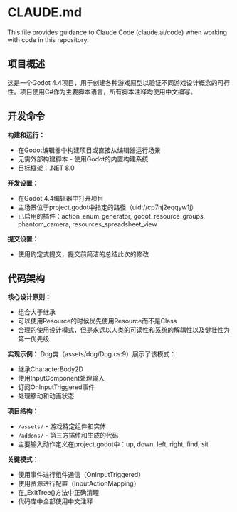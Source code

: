 # CLAUDE.md

This file provides guidance to Claude Code (claude.ai/code) when working with code in this repository.

## 项目概述

这是一个Godot 4.4项目，用于创建各种游戏原型以验证不同游戏设计概念的可行性。项目使用C#作为主要脚本语言，所有脚本注释均使用中文编写。

## 开发命令

**构建和运行：**
- 在Godot编辑器中构建项目或直接从编辑器运行场景
- 无需外部构建脚本 - 使用Godot的内置构建系统
- 目标框架：.NET 8.0

**开发设置：**
- 在Godot 4.4编辑器中打开项目
- 主场景位于project.godot中指定的路径（uid://cp7nj2eqqyw1j）
- 已启用的插件：action_enum_generator, godot_resource_groups, phantom_camera, resources_spreadsheet_view

**提交设置：**
- 使用约定式提交，提交前简洁的总结此次的修改

## 代码架构

**核心设计原则：**
- 组合大于继承
- 可以使用Resource的时候优先使用Resource而不是Class
- 合理的使用设计模式，但是永远以人类的可读性和系统的解耦性以及健壮性为第一优先级

**实现示例：**
Dog类（assets/dog/Dog.cs:9）展示了该模式：
- 继承CharacterBody2D
- 使用InputComponent处理输入
- 订阅OnInputTriggered事件
- 处理移动和动画状态

**项目结构：**
- `/assets/` - 游戏特定组件和实体
- `/addons/` - 第三方插件和生成的代码
- 主要输入动作定义在project.godot中：up, down, left, right, find, sit

**关键模式：**
- 使用事件进行组件通信（OnInputTriggered）
- 使用资源进行配置（InputActionMapping）
- 在_ExitTree()方法中正确清理
- 代码库中全部使用中文注释